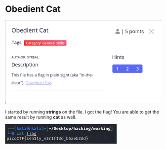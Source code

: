 # Obedient Cat

![](../../.gitbook/assets/image%20%2862%29.png)

I started by running **strings** on the file. I got the flag! You are able to get the same result by running **cat** as well.

![](../../.gitbook/assets/image%20%2858%29.png)

